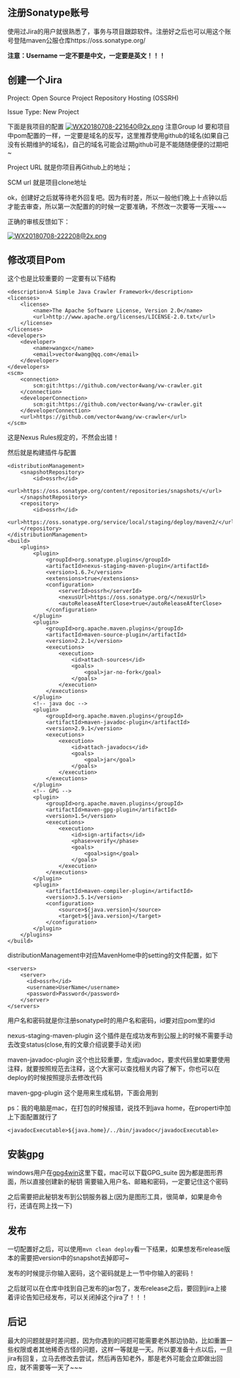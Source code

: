 ## 注册Sonatype账号

使用过Jira的用户就很熟悉了，事务与项目跟踪软件。注册好之后也可以用这个账号登陆maven公服仓库https://oss.sonatype.org/

**注意：Username 一定不要是中文，一定要是英文！！！**

## 创建一个Jira
Project: Open Source Project Repository Hosting (OSSRH)

Issue Type: New Project

下面是我项目的配置
[![WX20180708-221640@2x.png](https://i.loli.net/2018/07/08/5b421cd991b36.png)](https://i.loli.net/2018/07/08/5b421cd991b36.png)
注意Group Id 要和项目中pom配置的一样，一定要是域名的反写，这里推荐使用github的域名(如果自己没有长期维护的域名)，自己的域名可能会过期github可是不能随随便便的过期吧~

Project URL 就是你项目再Github上的地址；

SCM url 就是项目clone地址

ok，创建好之后就等待老外回复吧。因为有时差，所以一般他们晚上十点钟以后才能去审查，所以第一次配置的的时候一定要准确，不然改一次要等一天哦~~~

正确的审核反馈如下：

[![WX20180708-222208@2x.png](https://i.loli.net/2018/07/08/5b421e1a8dbad.png)](https://i.loli.net/2018/07/08/5b421e1a8dbad.png)

## 修改项目Pom

这个也是比较重要的
一定要有以下结构

```
<description>A Simple Java Crawler Framework</description>
<licenses>
    <license>
        <name>The Apache Software License, Version 2.0</name>
        <url>http://www.apache.org/licenses/LICENSE-2.0.txt</url>
    </license>
</licenses>
<developers>
    <developer>
        <name>wangxc</name>
        <email>vector4wang@qq.com</email>
    </developer>
</developers>
<scm>
    <connection>
        scm:git:https://github.com/vector4wang/vw-crawler.git
    </connection>
    <developerConnection>
        scm:git:https://github.com/vector4wang/vw-crawler.git
    </developerConnection>
    <url>https://github.com/vector4wang/vw-crawler</url>
</scm>
```

这是Nexus Rules规定的，不然会出错！

然后就是构建插件与配置

```
<distributionManagement>
    <snapshotRepository>
        <id>ossrh</id>
        <url>https://oss.sonatype.org/content/repositories/snapshots/</url>
    </snapshotRepository>
    <repository>
        <id>ossrh</id>
        <url>https://oss.sonatype.org/service/local/staging/deploy/maven2/</url>
    </repository>
</distributionManagement>
<build>
    <plugins>
        <plugin>
            <groupId>org.sonatype.plugins</groupId>
            <artifactId>nexus-staging-maven-plugin</artifactId>
            <version>1.6.7</version>
            <extensions>true</extensions>
            <configuration>
                <serverId>ossrh</serverId>
                <nexusUrl>https://oss.sonatype.org/</nexusUrl>
                <autoReleaseAfterClose>true</autoReleaseAfterClose>
            </configuration>
        </plugin>
        <plugin>
            <groupId>org.apache.maven.plugins</groupId>
            <artifactId>maven-source-plugin</artifactId>
            <version>2.2.1</version>
            <executions>
                <execution>
                    <id>attach-sources</id>
                    <goals>
                        <goal>jar-no-fork</goal>
                    </goals>
                </execution>
            </executions>
        </plugin>
        <!-- java doc -->
        <plugin>
            <groupId>org.apache.maven.plugins</groupId>
            <artifactId>maven-javadoc-plugin</artifactId>
            <version>2.9.1</version>
            <executions>
                <execution>
                    <id>attach-javadocs</id>
                    <goals>
                        <goal>jar</goal>
                    </goals>
                </execution>
            </executions>
        </plugin>
        <!-- GPG -->
        <plugin>
            <groupId>org.apache.maven.plugins</groupId>
            <artifactId>maven-gpg-plugin</artifactId>
            <version>1.5</version>
            <executions>
                <execution>
                    <id>sign-artifacts</id>
                    <phase>verify</phase>
                    <goals>
                        <goal>sign</goal>
                    </goals>
                </execution>
            </executions>
        </plugin>
        <plugin>
            <artifactId>maven-compiler-plugin</artifactId>
            <version>3.5.1</version>
            <configuration>
                <source>${java.version}</source>
                <target>${java.version}</target>
            </configuration>
        </plugin>
    </plugins>
</build>
```

distributionManagement中对应MavenHome中的setting的文件配置，如下

```
<servers>
    <server>
      <id>ossrh</id>
      <username>UserName</username>
      <password>Password</password>
    </server>
</servers>
```

用户名和密码就是你注册sonatype时的用户名和密码，id要对应pom里的id

nexus-staging-maven-plugin 这个插件是在成功发布到公服上的时候不需要手动去改变status(close,有的文章介绍说要手动关闭)

maven-javadoc-plugin 这个也比较重要，生成javadoc，要求代码里如果要使用注释，就要按照规范去注释，这个大家可以查找相关内容了解下，你也可以在deploy的时候按照提示去修改代码

maven-gpg-plugin 这个是用来生成私钥，下面会用到

ps：我的电脑是mac，在打包的时候报错，说找不到java home，在properti中加上下面配置就行了

```
<javadocExecutable>${java.home}/../bin/javadoc</javadocExecutable>
```

## 安装gpg

windows用户在[gpg4win](https://www.gpg4win.org/)这里下载，mac可以下载GPG_suite
因为都是图形界面，所以直接创建新的秘钥
需要输入用户名、邮箱和密码，一定要记住这个密码

之后需要把此秘钥发布到公钥服务器上(因为是图形工具，很简单，如果是命令行，还请在网上找一下)

## 发布
一切配置好之后，可以使用`mvn clean deploy`看一下结果，如果想发布release版本的需要把version中的snapshot去掉即可~

发布的时候提示你输入密码，这个密码就是上一节中你输入的密码！

之后就可以在仓库中找到自己发布的jar包了，发布release之后，要回到jira上接着评论告知已经发布，可以关闭掉这个jira了！！！


## 后记

最大的问题就是时差问题，因为你遇到的问题可能需要老外那边协助，比如重置一些权限或者其他稀奇古怪的问题，这样一等就是一天。所以要准备十点以后，一旦jira有回复，立马去修改去尝试，然后再告知老外，那是老外可能会立即做出回应，就不需要等一天了~~~